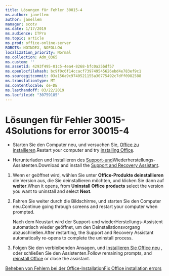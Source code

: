 ```yaml
---
title: Lösungen für Fehler 30015-4
ms.author: janellem
author: janellem
manager: scotv
ms.date: 1/17/2019
ms.audience: ITPro
ms.topic: article
ms.prod: office-online-server
ROBOTS: NOINDEX, NOFOLLOW
localization_priority: Normal
ms.collection: Adm_O365
ms.custom: ''
ms.assetid: 4293f495-01c5-4ea4-8268-bfc0a25bdf57
ms.openlocfilehash: bc9f0c6f14ccacf739749545626ebd4e783ef9c1
ms.sourcegitcommit: 03a156a9c9740521155a30775492c7dff0982588
ms.translationtype: MT
ms.contentlocale: de-DE
ms.lasthandoff: 03/22/2019
ms.locfileid: "30759185"
---
```

# <a name="solutions-for-error-30015-4"></a><span data-ttu-id="2c46f-102">Lösungen für Fehler 30015-4</span><span class="sxs-lookup"><span data-stu-id="2c46f-102">Solutions for error 30015-4</span></span>


- <span data-ttu-id="2c46f-103">Starten Sie den Computer neu, und versuchen Sie, [Office zu installieren](https://portal.office.com/OLS/MySoftware.aspx).</span><span class="sxs-lookup"><span data-stu-id="2c46f-103">Restart your computer and try [installing Office](https://portal.office.com/OLS/MySoftware.aspx).</span></span>
    
- <span data-ttu-id="2c46f-104">Herunterladen und Installieren des [Support-und](https://aka.ms/SARA-OfficeUninstall-Alchemy)Wiederherstellungs-Assistenten.</span><span class="sxs-lookup"><span data-stu-id="2c46f-104">Download and install the [Support and Recovery Assistant](https://aka.ms/SARA-OfficeUninstall-Alchemy).</span></span>
    
1. <span data-ttu-id="2c46f-105">Wenn er geöffnet wird, wählen Sie unter **Office-Produkte deinstallieren** die Version aus, die Sie deinstallieren möchten, und klicken Sie dann auf **weiter**.</span><span class="sxs-lookup"><span data-stu-id="2c46f-105">When it opens, from **Uninstall Office products** select the version you want to uninstall and select **Next**.</span></span> 
    
2. <span data-ttu-id="2c46f-106">Fahren Sie weiter durch die Bildschirme, und starten Sie den Computer neu.</span><span class="sxs-lookup"><span data-stu-id="2c46f-106">Continue going through screens and restart your computer when prompted.</span></span>
    
    <span data-ttu-id="2c46f-107">Nach dem Neustart wird der Support-und wiederHerstellungs-Assistent automatisch wieder geöffnet, um den Deinstallationsvorgang abzuschließen.</span><span class="sxs-lookup"><span data-stu-id="2c46f-107">After restarting, the Support and Recovery Assistant automatically re-opens to complete the uninstall process.</span></span>
    
3. <span data-ttu-id="2c46f-108">Folgen Sie den verbleibenden Ansagen, und [Installieren Sie Office neu](https://portal.office.com/OLS/MySoftware.aspx) , oder schließen Sie den Assistenten.</span><span class="sxs-lookup"><span data-stu-id="2c46f-108">Follow remaining prompts, and [reinstall Office](https://portal.office.com/OLS/MySoftware.aspx) or close the assistant.</span></span> 
    
[<span data-ttu-id="2c46f-109">Beheben von Fehlern bei der Office-Installation</span><span class="sxs-lookup"><span data-stu-id="2c46f-109">Fix Office installation errors</span></span>](https://support.office.com/article/d5df89a9-0507-4b4c-92f9-22f457e630aa?=wt.mc_id=Alchm_DldInstAct)
  

